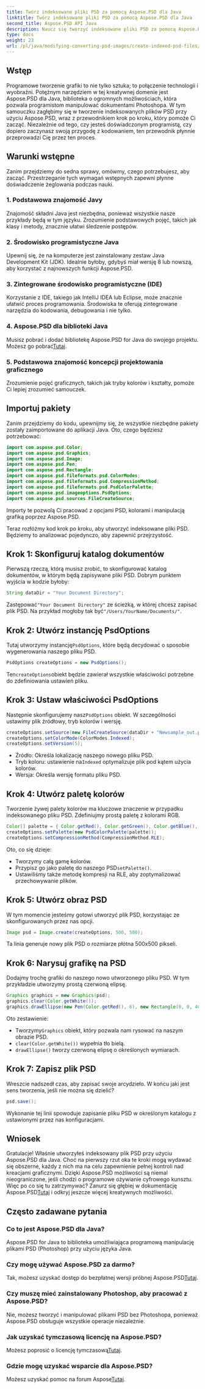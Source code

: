 ```yaml
---
title: Twórz indeksowane pliki PSD za pomocą Aspose.PSD dla Java
linktitle: Twórz indeksowane pliki PSD za pomocą Aspose.PSD dla Java
second_title: Aspose.PSD API Java
description: Naucz się tworzyć indeksowane pliki PSD za pomocą Aspose.PSD dla Java w naszym przewodniku krok po kroku. Dołącz teraz, aby odkryć nieskończone możliwości artystyczne.
type: docs
weight: 23
url: /pl/java/modifying-converting-psd-images/create-indexed-psd-files/
---
```

## Wstęp
Programowe tworzenie grafiki to nie tylko sztuka; to połączenie technologii i wyobraźni. Potężnym narzędziem w tej kreatywnej domenie jest Aspose.PSD dla Java, biblioteka o ogromnych możliwościach, która pozwala programistom manipulować dokumentami Photoshopa. W tym samouczku zagłębimy się w tworzenie indeksowanych plików PSD przy użyciu Aspose.PSD, wraz z przewodnikiem krok po kroku, który pomoże Ci zacząć. Niezależnie od tego, czy jesteś doświadczonym programistą, czy dopiero zaczynasz swoją przygodę z kodowaniem, ten przewodnik płynnie przeprowadzi Cię przez ten proces.
## Warunki wstępne
Zanim przejdziemy do sedna sprawy, omówmy, czego potrzebujesz, aby zacząć. Przestrzeganie tych wymagań wstępnych zapewni płynne doświadczenie żeglowania podczas nauki.
### 1. Podstawowa znajomość Javy
Znajomość składni Java jest niezbędna, ponieważ wszystkie nasze przykłady będą w tym języku. Zrozumienie podstawowych pojęć, takich jak klasy i metody, znacznie ułatwi śledzenie postępów.
### 2. Środowisko programistyczne Java
Upewnij się, że na komputerze jest zainstalowany zestaw Java Development Kit (JDK). Idealnie byłoby, gdybyś miał wersję 8 lub nowszą, aby korzystać z najnowszych funkcji Aspose.PSD.
### 3. Zintegrowane środowisko programistyczne (IDE)
Korzystanie z IDE, takiego jak IntelliJ IDEA lub Eclipse, może znacznie ułatwić proces programowania. Środowiska te oferują zintegrowane narzędzia do kodowania, debugowania i nie tylko.
### 4. Aspose.PSD dla biblioteki Java
 Musisz pobrać i dodać bibliotekę Aspose.PSD for Java do swojego projektu. Możesz go pobrać[Tutaj](https://releases.aspose.com/psd/java/).
### 5. Podstawowa znajomość koncepcji projektowania graficznego
Zrozumienie pojęć graficznych, takich jak tryby kolorów i kształty, pomoże Ci lepiej zrozumieć samouczek.
## Importuj pakiety
Zanim przejdziemy do kodu, upewnijmy się, że wszystkie niezbędne pakiety zostały zaimportowane do aplikacji Java. Oto, czego będziesz potrzebować:
```java
import com.aspose.psd.Color;
import com.aspose.psd.Graphics;
import com.aspose.psd.Image;
import com.aspose.psd.Pen;
import com.aspose.psd.Rectangle;
import com.aspose.psd.fileformats.psd.ColorModes;
import com.aspose.psd.fileformats.psd.CompressionMethod;
import com.aspose.psd.fileformats.psd.PsdColorPalette;
import com.aspose.psd.imageoptions.PsdOptions;
import com.aspose.psd.sources.FileCreateSource;
```
Importy te pozwolą Ci pracować z opcjami PSD, kolorami i manipulacją grafiką poprzez Aspose.PSD.

Teraz rozłóżmy kod krok po kroku, aby utworzyć indeksowane pliki PSD. Będziemy to analizować pojedynczo, aby zapewnić przejrzystość.
## Krok 1: Skonfiguruj katalog dokumentów
Pierwszą rzeczą, którą musisz zrobić, to skonfigurować katalog dokumentów, w którym będą zapisywane pliki PSD. Dobrym punktem wyjścia w kodzie byłoby:
```java
String dataDir = "Your Document Directory";
```
 Zastępować`"Your Document Directory"` ze ścieżką, w której chcesz zapisać plik PSD. Na przykład mogłoby tak być`"/Users/YourName/Documents/"`.
## Krok 2: Utwórz instancję PsdOptions
 Tutaj utworzymy instancję`PsdOptions`, które będą decydować o sposobie wygenerowania naszego pliku PSD.
```java
PsdOptions createOptions = new PsdOptions();
```
 Ten`createOptions`obiekt będzie zawierał wszystkie właściwości potrzebne do zdefiniowania ustawień pliku. 
## Krok 3: Ustaw właściwości PsdOptions
 Następnie skonfigurujemy nasz`PsdOptions` obiekt. W szczególności ustawimy plik źródłowy, tryb kolorów i wersję. 
```java
createOptions.setSource(new FileCreateSource(dataDir + "Newsample_out.psd", false));
createOptions.setColorMode(ColorModes.Indexed);
createOptions.setVersion(5);
```
- Źródło: Określa lokalizację naszego nowego pliku PSD.
-  Tryb koloru: ustawienie na`Indexed` optymalizuje plik pod kątem użycia kolorów.
- Wersja: Określa wersję formatu pliku PSD.
## Krok 4: Utwórz paletę kolorów
Tworzenie żywej palety kolorów ma kluczowe znaczenie w przypadku indeksowanego pliku PSD. Zdefiniujmy prostą paletę z kolorami RGB.
```java
Color[] palette = { Color.getRed(), Color.getGreen(), Color.getBlue(), Color.getYellow() };
createOptions.setPalette(new PsdColorPalette(palette));
createOptions.setCompressionMethod(CompressionMethod.RLE);
```
Oto, co się dzieje:
- Tworzymy całą gamę kolorów.
-  Przypisz go jako paletę do naszego PSD`setPalette()`.
- Ustawiliśmy także metodę kompresji na RLE, aby zoptymalizować przechowywanie plików.
## Krok 5: Utwórz obraz PSD
W tym momencie jesteśmy gotowi utworzyć plik PSD, korzystając ze skonfigurowanych przez nas opcji.
```java
Image psd = Image.create(createOptions, 500, 500);
```
Ta linia generuje nowy plik PSD o rozmiarze płótna 500x500 pikseli.
## Krok 6: Narysuj grafikę na PSD
Dodajmy trochę grafiki do naszego nowo utworzonego pliku PSD. W tym przykładzie utworzymy prostą czerwoną elipsę.
```java
Graphics graphics = new Graphics(psd);
graphics.clear(Color.getWhite());
graphics.drawEllipse(new Pen(Color.getRed(), 6), new Rectangle(0, 0, 400, 400));
```
Oto zestawienie:
-  Tworzymy`Graphics` obiekt, który pozwala nam rysować na naszym obrazie PSD.
- `clear(Color.getWhite())` wypełnia tło bielą.
- `drawEllipse()` tworzy czerwoną elipsę o określonych wymiarach.
## Krok 7: Zapisz plik PSD
Wreszcie nadszedł czas, aby zapisać swoje arcydzieło. W końcu jaki jest sens tworzenia, jeśli nie można się dzielić?
```java
psd.save();
```
Wykonanie tej linii spowoduje zapisanie pliku PSD w określonym katalogu z ustawionymi przez nas konfiguracjami.
## Wniosek
Gratulacje! Właśnie utworzyłeś indeksowany plik PSD przy użyciu Aspose.PSD dla Java. Choć na pierwszy rzut oka te kroki mogą wydawać się obszerne, każdy z nich ma na celu zapewnienie pełnej kontroli nad kreacjami graficznymi. Dzięki Aspose.PSD możliwości są niemal nieograniczone, jeśli chodzi o programowe ożywianie cyfrowego kunsztu.
Więc po co się tu zatrzymywać? Zanurz się głębiej w dokumentację Aspose.PSD[Tutaj](https://reference.aspose.com/psd/java/) i odkryj jeszcze więcej kreatywnych możliwości.
## Często zadawane pytania
### Co to jest Aspose.PSD dla Java?
Aspose.PSD for Java to biblioteka umożliwiająca programową manipulację plikami PSD (Photoshop) przy użyciu języka Java.
### Czy mogę używać Aspose.PSD za darmo?
 Tak, możesz uzyskać dostęp do bezpłatnej wersji próbnej Aspose.PSD[Tutaj](https://releases.aspose.com/).
### Czy muszę mieć zainstalowany Photoshop, aby pracować z Aspose.PSD?
Nie, możesz tworzyć i manipulować plikami PSD bez Photoshopa, ponieważ Aspose.PSD obsługuje wszystkie operacje niezależnie.
### Jak uzyskać tymczasową licencję na Aspose.PSD?
 Możesz poprosić o licencję tymczasową[Tutaj](https://purchase.aspose.com/temporary-license/).
### Gdzie mogę uzyskać wsparcie dla Aspose.PSD?
 Możesz uzyskać pomoc na forum Aspose[Tutaj](https://forum.aspose.com/c/psd/34).